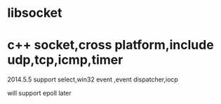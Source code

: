 libsocket
=========

c++ socket,cross platform,include udp,tcp,icmp,timer
=========
2014.5.5
support select,win32 event ,event dispatcher,iocp

will support epoll later
